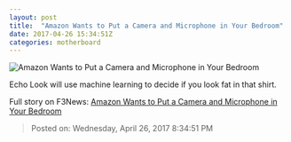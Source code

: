 ```yaml
---
layout: post
title:  "Amazon Wants to Put a Camera and Microphone in Your Bedroom"
date: 2017-04-26 15:34:51Z
categories: motherboard
---
```


![Amazon Wants to Put a Camera and Microphone in Your Bedroom](https://video-images.vice.com/articles/5900b78822e66325ec929d6d/lede/1493220151960-Screen-Shot-2017-04-26-at-111841-AM.png?crop=1xw:0.9496497373029772xh;center,center&resize=1200:*)

Echo Look will use machine learning to decide if you look fat in that shirt.


Full story on F3News: [Amazon Wants to Put a Camera and Microphone in Your Bedroom](http://www.f3nws.com/n/GMBPrG)

> Posted on: Wednesday, April 26, 2017 8:34:51 PM
